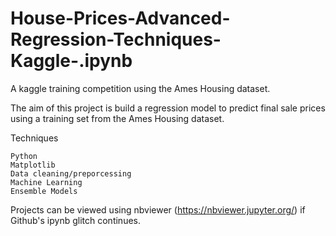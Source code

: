 # House-Prices-Advanced-Regression-Techniques-Kaggle-.ipynb
A kaggle training competition using the Ames Housing dataset.

The aim of this project is build a regression model to predict final sale prices using a training set from the Ames Housing dataset.

Techniques

    Python
    Matplotlib
    Data cleaning/preporcessing
    Machine Learning
    Ensemble Models

Projects can be viewed using nbviewer (https://nbviewer.jupyter.org/) if Github's ipynb glitch continues.


